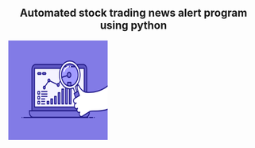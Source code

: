 <h2 align = "center"> Automated stock trading news alert program using python </h2>
<img src = "74pZ.gif" align  = "middle" width = "200" height = "200"/>

